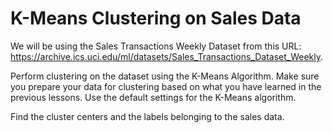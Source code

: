 # K-Means Clustering on Sales Data

We will be using the Sales Transactions Weekly Dataset from this URL: https://archive.ics.uci.edu/ml/datasets/Sales_Transactions_Dataset_Weekly. 

Perform clustering on the dataset using the K-Means Algorithm. Make sure you prepare your data for clustering based on what you have learned in the previous lessons. Use the default settings for the K-Means algorithm.

Find the cluster centers and the labels belonging to the sales data.